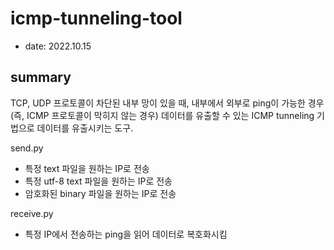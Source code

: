 # icmp-tunneling-tool

- date: 2022.10.15

## summary

TCP, UDP 프로토콜이 차단된 내부 망이 있을 때, 내부에서 외부로 ping이 가능한 경우(즉, ICMP 프로토콜이 막히지 않는 경우) 데이터를 유출할 수 있는 ICMP tunneling 기법으로 데이터를 유출시키는 도구.

send.py
- 특정 text 파일을 원하는 IP로 전송
- 특정 utf-8 text 파일을 원하는 IP로 전송
- 암호화된 binary 파일을 원하는 IP로 전송

receive.py
- 특정 IP에서 전송하는 ping을 읽어 데이터로 복호화시킴
